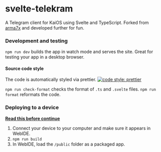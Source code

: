 # svelte-telekram

A Telegram client for KaiOS using Svelte and TypeScript. Forked from [arma7x](https://github.com/arma7x/svelte-telekram) and developed further for fun.

### Development and testing

`npm run dev` builds the app in watch mode and serves the site. Great for testing your app in a desktop browser.


#### Source code style

The code is automatically styled via prettier. [![code style: prettier](https://img.shields.io/badge/code_style-prettier-ff69b4.svg?style=flat-square)](https://github.com/prettier/prettier)

`npm run check-format` checks the format of `.ts` and `.svelte` files. `npm run format` reformats the code.

### Deploying to a device

[**Read this before continue**](https://github.com/arma7x/svelte-telekram/issues/2)

1. Connect your device to your computer and make sure it appears in WebIDE.
2. `npm run build`
3. In WebIDE, load the `/public` folder as a packaged app.
